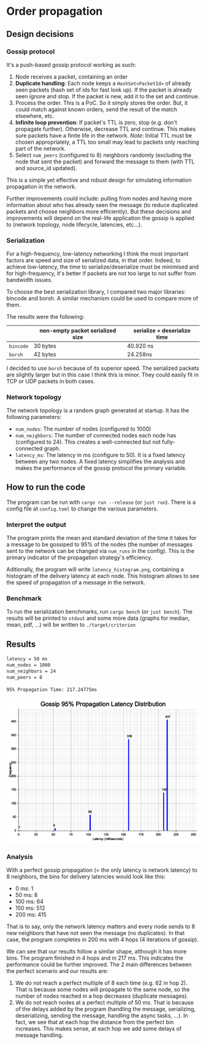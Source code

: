 # Order propagation

## Design decisions

### Gossip protocol

It's a push-based gossip protocol working as such:

1. Node receives a packet, containing an order
2. **Duplicate handling**: Each node keeps a `HashSet<PacketId>` of already seen packets (hash set of ids for fast look up). If the packet is already seen ignore and stop. If the packet is new, add it to the set and continue.
3. Process the order. This is a PoC. So it simply stores the order. But, it could match against known orders, send the result of the match elsewhere, etc.
4. **Infinite loop prevention**: If packet's TTL is zero, stop (e.g. don't propagate further). Otherwise, decrease TTL and continue. This makes sure packets have a finite life in the network. *Note*: Initial TTL must be chosen appropriately, a TTL too small may lead to packets only reaching part of the network.
5. Select `num_peers` (configured to 8) neighbors randomly (excluding the node that sent the packet) and forward the message to them (with TTL and source_id updated).

This is a simple yet effective and robust design for simulating information propagation in the network.

Further improvements could include: pulling from nodes and having more information about who has already seen the message (to reduce duplicated packets and choose neighbors more efficiently). But these decisions and improvements will depend on the real-life application the gossip is applied to (network topology, node lifecycle, latencies, etc...).

### Serialization

For a high-frequency, low-latency networking I think the most important factors are speed and size of serialized data, in that order. Indeed, to achieve low-latency, the time to serialize/deserialize must be minimised and for high-frequency, it's better if packets are not too large to not suffer from bandwidth issues.

To choose the best serialization library, I compared two major libraries: bincode and borsh. A similar mechanism could be used to compare more of them.

The results were the following:

|     | non-empty packet serialized size | serialize + deserialize time |
| -------- | ------- | ----- |
| `bincode`  | 30 bytes    |  40.920 ns     |
| `borsh` | 42 bytes     |   24.258ns   |


I decided to use `borsh` because of its superior speed. The serialized packets are slightly larger but in this case I think this is minor. They could easily fit in TCP or UDP packets in both cases.

### Network topology

The network topology is a random graph generated at startup. It has the following parameters:

- `num_nodes`: The number of nodes (configured to 1000)
- `num_neighbors`: The number of connected nodes each node has (configured to 24). This creates a well-connected but not fully-connected graph.
- `latency_ms`: The latency in ms (configure to 50). It is a fixed latency between any two nodes. A fixed latency simplifies the analysis and makes the performance of the gossip protocol the primary variable. 

## How to run the code

The program can be run with `cargo run --release` (or `just run`). There is a config file at `config.toml` to change the various parameters.

### Interpret the output

The program prints the mean and standard deviation of the time it takes for a message to be gossiped to 95% of the nodes (the number of messages sent to the network can be changed via `num_runs` in the config). This is the primary indicator of the propagation strategy's efficiency.

Aditionally, the program will write `latency_histogram.png`, containing a histogram of the delivery latency at each node. This histogram allows to see the speed of propagation of a message in the network.

### Benchmark

To run the serialization benchmarks, run `cargo bench` (or `just bench`). The results will be printed to `stdout` and some more data (graphs for median, mean, pdf, ...) will be written to `./target/criterion`

## Results

```
latency = 50 ms
num_nodes = 1000
num_neighbors = 24
num_peers = 8

95% Propagation Time: 217.24775ms
```

![node latencies](./latency_histogram.png)

### Analysis

With a perfect gossip propagation (= the only latency is network latency) to 8 neighbors, the bins for delivery latencies would look like this:

- 0 ms: 1
- 50 ms: 8
- 100 ms: 64
- 150 ms: 512
- 200 ms: 415

That is to say, only the network latency matters and every node sends to 8 new neighbors that have not seen the message (no duplicates). In that case, the program completes in 200 ms with 4 hops (4 iterations of gossip).

We can see that our results follow a similar shape, although it has more bins. The program finished in 4 hops and in 217 ms. This indicates the performance could be further improved. The 2 main differences between the perfect scenario and our results are:

1. We do not reach a perfect multiple of 8 each time (e.g. 62 in hop 2). That is because some nodes will propagate to the same node, so the number of nodes reached in a hop decreases (duplicate messages).
2. We do not reach nodes at a perfect multiple of 50 ms. That is because of the delays added by the program (handling the message, serializing, deserializing, sending the message, handling the async tasks, ...). In fact, we see that at each hop the distance from the perfect bin increases. This makes sense, at each hop we add some delays of message handling.
